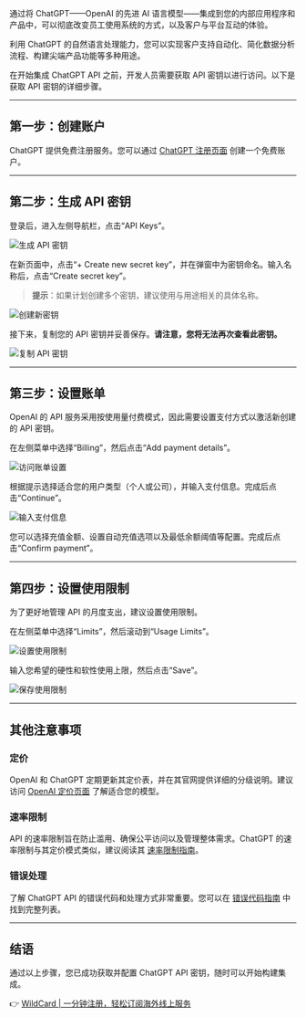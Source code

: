 通过将 ChatGPT——OpenAI 的先进 AI 语言模型——集成到您的内部应用程序和产品中，可以彻底改变员工使用系统的方式，以及客户与平台互动的体验。

利用 ChatGPT 的自然语言处理能力，您可以实现客户支持自动化、简化数据分析流程、构建尖端产品功能等多种用途。

在开始集成 ChatGPT API 之前，开发人员需要获取 API 密钥以进行访问。以下是获取 API 密钥的详细步骤。

---

## 第一步：创建账户

ChatGPT 提供免费注册服务。您可以通过 [ChatGPT 注册页面](https://chat.openai.com/auth/login) 创建一个免费账户。

---

## 第二步：生成 API 密钥

登录后，进入左侧导航栏，点击“API Keys”。

![生成 API 密钥](https://cdn.prod.website-files.com/62796ab9647626cbab663f42/66d9d3b242fc3a04bef5fa11_6557ce53b5ee28d2e7e0dfc6_vsKjeEIXBNPcbK2MF3WfBL5C7IImSExjkKeOmTMsCClB47bkHnn4G6L21eLlSDyJCZpuePcIlt3sJ-BMc1r65PuVKZJPL7je2HDkvrdIsAiBzwxmOVIMdeDOtGkHPbygzmztRZwgFzGT5y-5u2jGfBw.png)

在新页面中，点击“+ Create new secret key”，并在弹窗中为密钥命名。输入名称后，点击“Create secret key”。

> **提示**：如果计划创建多个密钥，建议使用与用途相关的具体名称。

![创建新密钥](https://cdn.prod.website-files.com/62796ab9647626cbab663f42/6557ce5598492e6c21d4e89f_2ZEIJjV6pUcmQukhvfsO3SqWtYXN_yRszlbHpa5fnSkIDvaO5vCj6tv81ZhyHBnfbiZ-0k2HhnrUUIsKKUGp9EwNdXhvx9iomx0TgM08AYyCdtJy3m8ou7tvFXsdWucyBA4HRH2x7xC-tS5llav1Pg4.png)

接下来，复制您的 API 密钥并妥善保存。**请注意，您将无法再次查看此密钥。**

![复制 API 密钥](https://cdn.prod.website-files.com/62796ab9647626cbab663f42/6557ce5404f7f29be53f8564_3YVBMrojAMaTxKgtQnru2ZXOLoAS9n_Hb4ELkYmUYnUYu2oeqOvflyewR4EpxcspxY0p9Q0n8SRBdDFHTgyNZNxIYL0EsS4RDRNbQCbWHAM6-AtFu2tpY3I8U6AYAsc5wPH-8M-0sDp9bOMQD4LlstE.png)

---

## 第三步：设置账单

OpenAI 的 API 服务采用按使用量付费模式，因此需要设置支付方式以激活新创建的 API 密钥。

在左侧菜单中选择“Billing”，然后点击“Add payment details”。

![访问账单设置](https://cdn.prod.website-files.com/62796ab9647626cbab663f42/6557ce547f7c00e485f892ba_gfxIMVMx74fjc4tSucVo4GOEU9RZNuemQ_umx95KPZVF4qjthYw-kFpsZCHyPKa3I27P3IMiDtp1quQjx314_bjHJR05V8r8dEFpvrVoC2jE_CxOB8Wi6I9D2jhioKiyBkAfFrDNUZBmGgkqeBJTF2Y.png)

根据提示选择适合您的用户类型（个人或公司），并输入支付信息。完成后点击“Continue”。

![输入支付信息](https://cdn.prod.website-files.com/62796ab9647626cbab663f42/6557ce54459a164d66c1959b_Y0dOIuf3pUSGtKf7QSgCY4PqbbsGDRWGY7PD6XiWxQdnFTNugQgd2om3j__A1zEDs0tIJ5cslUWK6dtBcUQWHEoG0o9YWmOcPV--AjNPJGMaRoF32owTdz0ahvzw9ScjfZ1zWVkEW3s-rZQQ4pTnxU8.png)

您可以选择充值金额、设置自动充值选项以及最低余额阈值等配置。完成后点击“Confirm payment”。

---

## 第四步：设置使用限制

为了更好地管理 API 的月度支出，建议设置使用限制。

在左侧菜单中选择“Limits”，然后滚动到“Usage Limits”。

![设置使用限制](https://cdn.prod.website-files.com/62796ab9647626cbab663f42/6557ce543e85a3025ea69ef5_SMcjQq3jJH6YS7EzcaUkC1Ymh3u-ZbloD7feWE1u5MzV9s-sG08azjG_bZo6N9ANhrEjUvcLsWRf6MjL8kvdF9UW1TQvQ2pBl5P-0FFzARAc6d7P-RgU-vNjuKu1nGfMD40eq10HBuockL-28BaS3lQ.png)

输入您希望的硬性和软性使用上限，然后点击“Save”。

![保存使用限制](https://cdn.prod.website-files.com/62796ab9647626cbab663f42/6557ce54b5ee28d2e7e0e003_UFfDUO0-G-fmqbSMXwaV54OkuYXXv0U0t6pO4TaYMcT-b1_zfoo8dRDXXDf1wtKfeXaNmcnuhWSEIT2ro25rbUiUJ2hKlKMYOryw2e4CNvspynhMVAZsIeVZy9OCSJltLLsNU3SS9nsvKrJmT-l8tNQ.png)

---

## 其他注意事项

### 定价

OpenAI 和 ChatGPT 定期更新其定价表，并在其官网提供详细的分级说明。建议访问 [OpenAI 定价页面](https://openai.com/pricing) 了解适合您的模型。

### 速率限制

API 的速率限制旨在防止滥用、确保公平访问以及管理整体需求。ChatGPT 的速率限制与其定价模式类似，建议阅读其 [速率限制指南](https://platform.openai.com/docs/guides/rate-limits?context=tier-free)。

### 错误处理

了解 ChatGPT API 的错误代码和处理方式非常重要。您可以在 [错误代码指南](https://platform.openai.com/docs/guides/error-codes) 中找到完整列表。

---

## 结语

通过以上步骤，您已成功获取并配置 ChatGPT API 密钥，随时可以开始构建集成。

👉 [WildCard | 一分钟注册，轻松订阅海外线上服务](https://bit.ly/bewildcard)